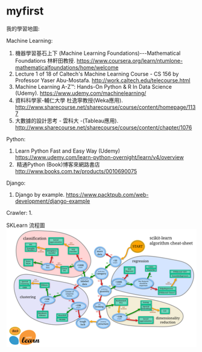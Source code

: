 # myfirst
我的學習地圖:

Machine Learning:
1.  機器學習基石上下 (Machine Learning Foundations)---Mathematical Foundations 林軒田教授.
https://www.coursera.org/learn/ntumlone-mathematicalfoundations/home/welcome
2. Lecture 1 of 18 of Caltech's Machine Learning Course - CS 156 by Professor Yaser Abu-Mostafa.
http://work.caltech.edu/telecourse.html
3. Machine Learning A-Z™: Hands-On Python & R In Data Science (Udemy).
https://www.udemy.com/machinelearning/
4. 資料科學家-輔仁大學 杜逸寧教授(Weka應用).
http://www.sharecourse.net/sharecourse/course/content/homepage/1137
5. 大數據的設計思考 - 雲科大 -(Tableau應用).
http://www.sharecourse.net/sharecourse/course/content/chapter/1076

Python:
1.  Learn Python Fast and Easy Way (Udemy)
https://www.udemy.com/learn-python-overnight/learn/v4/overview 
2.  精通Python (Book)博客來網路書店
http://www.books.com.tw/products/0010690075 

Django:
1. Django by example.
https://www.packtpub.com/web-development/django-example

Crawler:
1. 



SKLearn 流程圖
![image](https://github.com/egroeglee/pictures/blob/master/ml_map.png)


